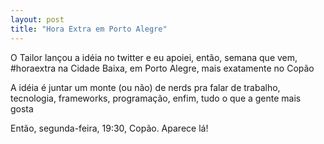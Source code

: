 ```yaml
---
layout: post
title: "Hora Extra em Porto Alegre"
---
```

<p>O Tailor lançou a idéia no twitter e eu apoiei, então, semana que vem, #horaextra na Cidade Baixa, em Porto Alegre, mais exatamente no Copão</p>
<p>A idéia é juntar um monte (ou não) de nerds pra falar de trabalho, tecnologia, frameworks, programação, enfim, tudo o que a gente mais gosta</p>
<p>Então, segunda-feira, 19:30, Copão. Aparece lá!</p>